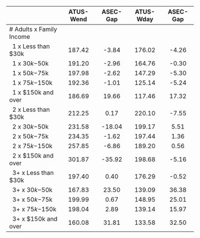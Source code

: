 
|                      |    ATUS-Wend |     ASEC-Gap |    ATUS-Wday |     ASEC-Gap |
| -------------------- | :----------: | :----------: | :----------: | :----------: |
| # Adults x Family Income |              |              |              |              |
| &nbsp;&nbsp;1 x Less than $30k |       187.42 |        -3.84 |       176.02 |        -4.26 |
| &nbsp;&nbsp;1 x $30k-$50k |       191.20 |        -2.96 |       164.76 |        -0.30 |
| &nbsp;&nbsp;1 x $50k-$75k |       197.98 |        -2.62 |       147.29 |        -5.30 |
| &nbsp;&nbsp;1 x $75k-$150k |       192.36 |        -1.01 |       125.14 |        -5.24 |
| &nbsp;&nbsp;1 x $150k and over |       186.69 |        19.66 |       117.46 |        17.32 |
| &nbsp;&nbsp;2 x Less than $30k |       212.25 |         0.17 |       220.10 |        -7.55 |
| &nbsp;&nbsp;2 x $30k-$50k |       231.58 |       -18.04 |       199.17 |         5.51 |
| &nbsp;&nbsp;2 x $50k-$75k |       234.35 |        -1.62 |       197.44 |         1.36 |
| &nbsp;&nbsp;2 x $75k-$150k |       257.85 |        -6.86 |       189.20 |         0.56 |
| &nbsp;&nbsp;2 x $150k and over |       301.87 |       -35.92 |       198.68 |        -5.16 |
| &nbsp;&nbsp;3+ x Less than $30k |       197.40 |         0.40 |       176.29 |        -0.52 |
| &nbsp;&nbsp;3+ x $30k-$50k |       167.83 |        23.50 |       139.09 |        36.38 |
| &nbsp;&nbsp;3+ x $50k-$75k |       199.99 |         0.67 |       148.95 |        25.01 |
| &nbsp;&nbsp;3+ x $75k-$150k |       198.04 |         2.89 |       139.14 |        15.97 |
| &nbsp;&nbsp;3+ x $150k and over |       160.08 |        31.81 |       133.58 |        32.50 |

